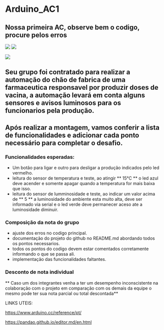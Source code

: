 # Arduino_AC1
## Nossa primeira AC, observe bem o codigo, procure pelos erros

![](https://img.shields.io/github/forks/Leoruiz197/Arduino_AC1)
![](https://img.shields.io/github/stars/Leoruiz197/Arduino_AC1)

![](https://github.com/Leoruiz197/Arduino_AC1/blob/main/AC1.png)

## Seu grupo foi contratado para realizar a automação do chão de fabrica de uma farmaceutica responsavel por produzir doses de vacina, a automação levará em conta alguns sensores e avisos luminosos para os funcionarios pela produção.

## Após realizar a montagem, vamos conferir a lista de funcionalidades e adicionar cada ponto necessário para completar o desafio.

### Funcionalidades esperadas:

- Um botão para ligar e outro para desligar a produção indicados pelo led vermelho.
- leitura do sensor de temperatura e teste, ao atingir ** 15℃ ** o led azul deve acender e somente apagar quando a temperatura for mais baixa que isso.
- leitura do sensor de lumminosidade e teste, ao indicar um valor acima de ** 5 ** a luminosidade do ambiente esta muito alta, deve ser informado via serial e o led verde deve permanecer aceso ate a luminosidade diminuir.

### Composição da nota do grupo
- ajuste dos erros no codigo principal.
- documentação do projeto do github no README.md abordando todos os pontos necessarios.
- todos os pontos do codigo devem estar comentados corretamente informando o que se passa ali.
- implementação das funcionalidades faltantes.

### Desconto de nota individual

** Caso um dos integrantes venha a ter um desempenho inconscistente na colaboração com o projeto em comparação com os demais da equipe o mesmo pode ter sua nota parcial ou total descontada**

LINKS UTEIS:

https://www.arduino.cc/reference/pt/

https://pandao.github.io/editor.md/en.html
